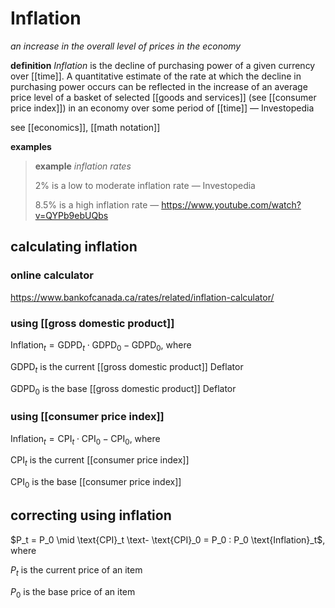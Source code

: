 # Inflation

_an increase in the overall level of prices in the economy_

**definition** _Inflation_ is the decline of purchasing power of a given currency over [[time]]. A quantitative estimate of the rate at which the decline in purchasing power occurs can be reflected in the increase of an average price level of a basket of selected [[goods and services]] (see [[consumer price index]]) in an economy over some period of [[time]] &mdash; Investopedia

see [[economics]], [[math notation]]

**examples**

> **example** _inflation rates_
>
> $2\%$ is a low to moderate inflation rate &mdash; Investopedia
>
> $8.5\%$ is a high inflation rate &mdash; <https://www.youtube.com/watch?v=QYPb9ebUQbs>

## calculating inflation

### online calculator

<https://www.bankofcanada.ca/rates/related/inflation-calculator/>

### using [[gross domestic product]]

$\text{Inflation}_t = \text{GDPD}_t \cdot \text{GDPD}_0 - \text{GDPD}_0$, where

$\text{GDPD}_t$ is the current [[gross domestic product]] Deflator

$\text{GDPD}_0$ is the base [[gross domestic product]] Deflator

### using [[consumer price index]]

$\text{Inflation}_t = \text{CPI}_t \cdot \text{CPI}_0 - \text{CPI}_0$, where

$\text{CPI}_t$ is the current [[consumer price index]]

$\text{CPI}_0$ is the base [[consumer price index]]

## correcting using inflation

$P_t = P_0 \mid \text{CPI}_t \text- \text{CPI}_0 = P_0 : P_0 \text{Inflation}_t$, where

$P_t$ is the current price of an item

$P_0$ is the base price of an item
